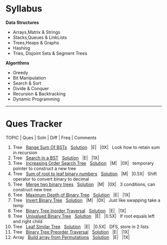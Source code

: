 # Syllabus

__Data Structures__
- Arrays,Matrix & Strings
- Stacks,Queues & LinkLists
- Trees,Heaps & Graphs
- Hashing
- Tries, Disjoint Sets & Segment Trees

__Algorithms__
- Greedy
- Bit Manipulation
- Search & Sort
- Divide & Conquer
- Recursion & Backtracking
- Dynamic Programming

---

# Ques Tracker
TOPIC | Ques | Soln | Diff | Freq | Comments
1. Tree &nbsp; [Range Sum Of BSTs](https://leetcode.com/problems/range-sum-of-bst/)  &nbsp; [Solution](https://leetcode.com/submissions/detail/574447664/) &nbsp; |E| &nbsp; |0X| &nbsp; Look how to retain sum in recursion
2. Tree &nbsp; [Search in a BST](https://leetcode.com/problems/search-in-a-binary-search-tree/)  &nbsp; [Solution](https://leetcode.com/submissions/detail/574778978/) &nbsp; |E| &nbsp; |1X|  
3. Tree &nbsp; [Increasing Order Search Tree](https://leetcode.com/problems/increasing-order-search-tree/)  &nbsp; [Solution](https://leetcode.com/submissions/detail/574932051/) &nbsp; |M| &nbsp; |0X| &nbsp; temporary pointer to construct a new tree
4. Tree &nbsp; [Sum of root to leaf binary numbers](https://leetcode.com/problems/sum-of-root-to-leaf-binary-numbers/)  &nbsp; [Solution](https://leetcode.com/submissions/detail/575392798/) &nbsp; |M| &nbsp; |0.5X| &nbsp; Shift operator to convert binary to decimal
5. Tree &nbsp; [Merge two binary trees](https://leetcode.com/problems/merge-two-binary-trees/)  &nbsp; [Solution](https://leetcode.com/submissions/detail/575755938/) &nbsp; |M| &nbsp; |0X| &nbsp; 3 conditions, can construct new tree 
6. Tree &nbsp; [Maximum Depth of Binary Tree](https://leetcode.com/problems/maximum-depth-of-binary-tree/)  &nbsp; [Solution](https://leetcode.com/submissions/detail/575760358/) &nbsp; |E| &nbsp; |1X| 
7. Tree &nbsp; [Invert Binary Tree](https://leetcode.com/problems/invert-binary-tree/)  &nbsp; [Solution](https://leetcode.com/submissions/detail/575771631/) &nbsp; |M| &nbsp; |0X| &nbsp; Just like swapping take a temp
8. Tree &nbsp; [Binary Tree Inorder Traversal](https://leetcode.com/problems/binary-tree-inorder-traversal/)  &nbsp; [Solution](https://leetcode.com/submissions/detail/575774971/) &nbsp; |E| &nbsp; |1X| 
9. Tree &nbsp; [Univalued Binary Tree](https://leetcode.com/problems/univalued-binary-tree/)  &nbsp; [Solution](https://leetcode.com/submissions/detail/576800610/) &nbsp; |E| &nbsp; |0.5X| &nbsp; If root equals left and right child
10. Tree &nbsp; [Leaf Similar Tree](https://leetcode.com/problems/leaf-similar-trees/)  &nbsp; [Solution](https://leetcode.com/submissions/detail/577508668/) &nbsp; |E| &nbsp; |0.5X| &nbsp; DFS, store in 2 lists  
11. Tree &nbsp; [Binary Tree Preorder Traversal](https://leetcode.com/problems/binary-tree-preorder-traversal/)  &nbsp; [Solution](https://leetcode.com/submissions/detail/580436374/) &nbsp; |E| &nbsp; |1X| &nbsp; 
12. Array &nbsp; [Build array from Permutations](https://leetcode.com/problems/build-array-from-permutation/)  &nbsp; [Solution](https://leetcode.com/submissions/detail/581051835/) &nbsp; |E| &nbsp; |1X| &nbsp; 